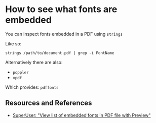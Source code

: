 # How to see what fonts are embedded

You can inspect fonts embedded in a PDF using `strings`

Like so:

```shell
strings /path/to/document.pdf | grep -i FontName
```

Alternatively there are also:

- `poppler`
- `xpdf`

Which provides: `pdffonts`

## Resources and References

- [SuperUser: "View list of embedded fonts in PDF file with Preview"](https://superuser.com/questions/183313/view-list-of-embedded-fonts-in-pdf-file-with-preview)
